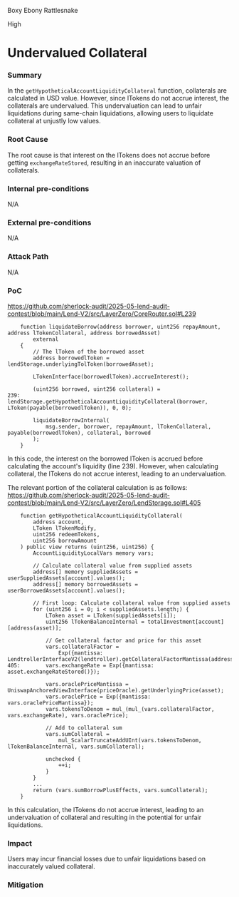 Boxy Ebony Rattlesnake

High

# Undervalued Collateral

### Summary
In the `getHypotheticalAccountLiquidityCollateral` function, collaterals are calculated in USD value. However, since lTokens do not accrue interest, the collaterals are undervalued. This undervaluation can lead to unfair liquidations during same-chain liquidations, allowing users to liquidate collateral at unjustly low values.

### Root Cause
The root cause is that interest on the lTokens does not accrue before getting `exchangeRateStored`, resulting in an inaccurate valuation of collaterals.

### Internal pre-conditions
N/A

### External pre-conditions
N/A

### Attack Path
N/A

### PoC

https://github.com/sherlock-audit/2025-05-lend-audit-contest/blob/main/Lend-V2/src/LayerZero/CoreRouter.sol#L239
```solidity
    function liquidateBorrow(address borrower, uint256 repayAmount, address lTokenCollateral, address borrowedAsset)
        external
    {
        // The lToken of the borrowed asset
        address borrowedlToken = lendStorage.underlyingTolToken(borrowedAsset);

        LTokenInterface(borrowedlToken).accrueInterest();

        (uint256 borrowed, uint256 collateral) =
239:         lendStorage.getHypotheticalAccountLiquidityCollateral(borrower, LToken(payable(borrowedlToken)), 0, 0);

        liquidateBorrowInternal(
            msg.sender, borrower, repayAmount, lTokenCollateral, payable(borrowedlToken), collateral, borrowed
        );
    }
```
In this code, the interest on the borrowed lToken is accrued before calculating the account's liquidity (line 239). However, when calculating collateral, the lTokens do not accrue interest, leading to an undervaluation.

The relevant portion of the collateral calculation is as follows:
https://github.com/sherlock-audit/2025-05-lend-audit-contest/blob/main/Lend-V2/src/LayerZero/LendStorage.sol#L405
```solidity
    function getHypotheticalAccountLiquidityCollateral(
        address account,
        LToken lTokenModify,
        uint256 redeemTokens,
        uint256 borrowAmount
    ) public view returns (uint256, uint256) {
        AccountLiquidityLocalVars memory vars;

        // Calculate collateral value from supplied assets
        address[] memory suppliedAssets = userSuppliedAssets[account].values();
        address[] memory borrowedAssets = userBorrowedAssets[account].values();

        // First loop: Calculate collateral value from supplied assets
        for (uint256 i = 0; i < suppliedAssets.length;) {
            LToken asset = LToken(suppliedAssets[i]);
            uint256 lTokenBalanceInternal = totalInvestment[account][address(asset)];

            // Get collateral factor and price for this asset
            vars.collateralFactor =
                Exp({mantissa: LendtrollerInterfaceV2(lendtroller).getCollateralFactorMantissa(address(asset))});
405:        vars.exchangeRate = Exp({mantissa: asset.exchangeRateStored()});

            vars.oraclePriceMantissa = UniswapAnchoredViewInterface(priceOracle).getUnderlyingPrice(asset);
            vars.oraclePrice = Exp({mantissa: vars.oraclePriceMantissa});
            vars.tokensToDenom = mul_(mul_(vars.collateralFactor, vars.exchangeRate), vars.oraclePrice);

            // Add to collateral sum
            vars.sumCollateral =
                mul_ScalarTruncateAddUInt(vars.tokensToDenom, lTokenBalanceInternal, vars.sumCollateral);

            unchecked {
                ++i;
            }
        }
        ...
        return (vars.sumBorrowPlusEffects, vars.sumCollateral);
    }
```
In this calculation, the lTokens do not accrue interest, leading to an undervaluation of collateral and resulting in the potential for unfair liquidations.

### Impact
Users may incur financial losses due to unfair liquidations based on inaccurately valued collateral.

### Mitigation

